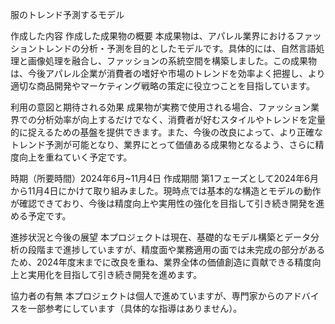 服のトレンド予測するモデル
 
作成した内容
作成した成果物の概要
本成果物は、アパレル業界におけるファッショントレンドの分析・予測を目的としたモデルです。具体的には、自然言語処理と画像処理を融合し、ファッションの系統空間を構築しました。この成果物は、今後アパレル企業が消費者の嗜好や市場のトレンドを効率よく把握し、より適切な商品開発やマーケティング戦略の策定に役立つことを目指しています。

利用の意図と期待される効果
成果物が実務で使用される場合、ファッション業界での分析効率が向上するだけでなく、消費者が好むスタイルやトレンドを定量的に捉えるための基盤を提供できます。また、今後の改良によって、より正確なトレンド予測が可能となり、業界にとって価値ある成果物となるよう、さらに精度向上を重ねていく予定です。

時期（所要時間）2024年6月~11月4日
作成期間
第1フェーズとして2024年6月から11月4日にかけて取り組みました。現時点では基本的な構造とモデルの動作が確認できており、今後は精度向上や実用性の強化を目指して引き続き開発を進める予定です。

進捗状況と今後の展望
本プロジェクトは現在、基礎的なモデル構築とデータ分析の段階まで進捗していますが、精度面や業務適用の面では未完成の部分があるため、2024年度末までに改良を重ね、業界全体の価値創造に貢献できる精度向上と実用化を目指して引き続き開発を進めます。

協力者の有無
本プロジェクトは個人で進めていますが、専門家からのアドバイスを一部参考にしています（具体的な指導はありません）。
